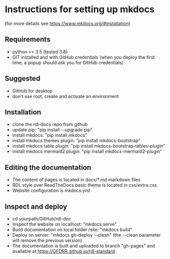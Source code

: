 # Instructions for  setting up mkdocs
(for more details see https://www.mkdocs.org/#installation)

## Requirements
- python >= 3.5 (tested 3.8)
- GIT installed and with GitHub credentials (when you deploy the first time, a popup should ask you for GitHub credentials)

## Suggested
- GitHub for desktop
- don't use root, create and activate an environment

## Installation
- clone the rdl-docs repo from github
- update pip: "pip install --upgrade pip"
- install mkdocs: "pip install mkdocs"
- install mkdocs themes plugin: "pip install mkdocs-bootstrap"
- install mkdocs table plugin: "pip install mkdocs-bootstrap-tables-plugin"
- install mkdocs mermaid2 plugin: "pip install mkdocs-mermaid2-plugin"

## Editing the documentation
- The content of pages is located in docs/*.md markdown files 
- RDL style over ReadTheDocs basic theme is located in css/extra.css
- Website configuration is mkdocs.yml

## Inspect and deploy
- cd yourpath/GitHub/rdl-doc
- Inspect the website on localhost: "mkdocs serve"
- Build documentation on local folder /site: "mkdocs build"
- Deploy on server: "mkdocs gh-deploy --clean" (the --clean parameter will remove the previous version)
- The documentation is built and uploaded to branch "gh-pages" and available at https://GFDRR.github.io/rdl-standard
